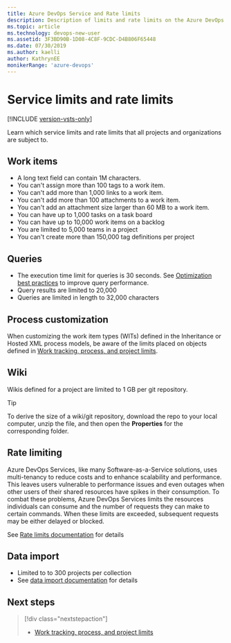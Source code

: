 ```yaml
---
title: Azure DevOps Service and Rate limits
description: Description of limits and rate limits on the Azure DevOps service
ms.topic: article
ms.technology: devops-new-user
ms.assetid: 3F3BD90B-1D08-4C8F-9CDC-D4B806F65448
ms.date: 07/30/2019
ms.author: kaelli
author: KathrynEE
monikerRange: 'azure-devops'
---
```


# Service limits and rate limits

[!INCLUDE [version-vsts-only](../includes/version-vsts-only.md)]

Learn which service limits and rate limits that all projects and organizations are subject to.

## Work items
- A long text field can contain 1M characters.
- You can't assign more than 100 tags to a work item.
- You can't add more than 1,000 links to a work item.
- You can't add more than 100 attachments to a work item.
- You can't add an attachment size larger than 60 MB to a work item.
- You can have up to 1,000 tasks on a task board
- You can have up to 10,000 work items on a backlog
- You are limited to 5,000 teams in a project
- You can't create more than 150,000 tag definitions per project

## Queries
- The execution time limit for queries is 30 seconds. See [Optimization best practices](../integrate/concepts/integration-bestpractices.md#optimize-queries) to improve query performance.
- Query results are limited to 20,000
- Queries are limited in length to 32,000 characters

## Process customization

When customizing the work item types (WITs) defined in the Inheritance or Hosted XML process models, be aware of the limits placed on objects defined in [Work tracking, process, and project limits](../organizations/settings/work/object-limits.md).
 
## Wiki

Wikis defined for a project are limited to 1 GB per git repository. 

> [!TIP]    
> To derive the size of a wiki/git repository, download the repo to your local computer, unzip the file, and then open the **Properties** for the corresponding folder.  

## Rate limiting

Azure DevOps Services, like many Software-as-a-Service solutions, uses multi-tenancy to reduce costs and to enhance scalability and performance. This leaves users vulnerable to performance issues and even outages when other users of their shared resources have spikes in their consumption. To combat these problems, Azure DevOps Services limits the resources individuals can consume and the number of requests they can make to certain commands. When these limits are exceeded, subsequent requests may be either delayed or blocked.

See [Rate limits documentation](../integrate/concepts/rate-limits.md) for details

## Data import
- Limited to to 300 projects per collection
- See [data import documentation](../migrate/migration-overview.md) for details

## Next steps 

> [!div class="nextstepaction"]
> - [Work tracking, process, and project limits](../organizations/settings/work/object-limits.md)
